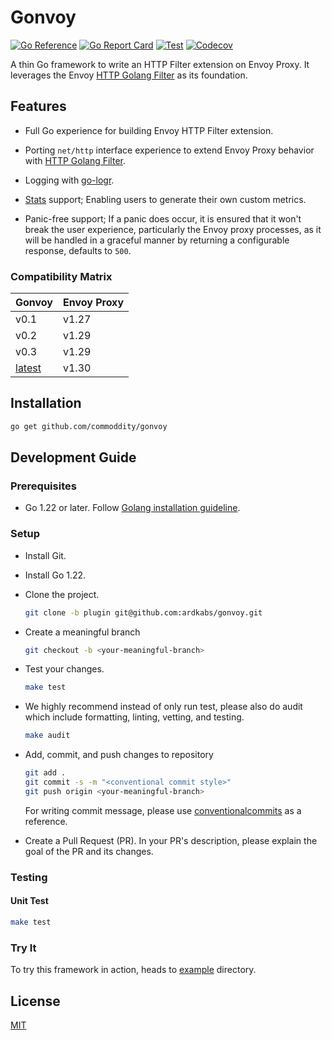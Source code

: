 # Gonvoy

[![Go Reference](https://pkg.go.dev/badge/github.com/commoddity/gonvoy.svg)](https://pkg.go.dev/github.com/commoddity/gonvoy)
[![Go Report Card](https://goreportcard.com/badge/github.com/commoddity/gonvoy)](https://goreportcard.com/report/github.com/commoddity/gonvoy)
[![Test](https://github.com/commoddity/gonvoy/actions/workflows/test.yaml/badge.svg?branch=main)](https://github.com/commoddity/gonvoy/actions/workflows/test.yaml)
[![Codecov](https://codecov.io/gh/ardikabs/gonvoy/branch/main/graph/badge.svg)](https://codecov.io/gh/ardikabs/gonvoy)

A thin Go framework to write an HTTP Filter extension on Envoy Proxy. It leverages the Envoy [HTTP Golang Filter](https://www.envoyproxy.io/docs/envoy/latest/configuration/http/http_filters/golang_filter) as its foundation.

## Features

- Full Go experience for building Envoy HTTP Filter extension.

- Porting `net/http` interface experience to extend Envoy Proxy behavior with [HTTP Golang Filter](https://www.envoyproxy.io/docs/envoy/latest/configuration/http/http_filters/golang_filter).

- Logging with [go-logr](https://github.com/go-logr/logr).

- [Stats](https://www.envoyproxy.io/docs/envoy/latest/intro/arch_overview/observability/statistics#arch-overview-statistics) support; Enabling users to generate their own custom metrics.

- Panic-free support; If a panic does occur, it is ensured that it won't break the user experience, particularly the Envoy proxy processes, as it will be handled in a graceful manner by returning a configurable response, defaults to `500`.

### Compatibility Matrix

| Gonvoy                                         | Envoy Proxy |
| ---------------------------------------------- | ----------- |
| v0.1                                           | v1.27       |
| v0.2                                           | v1.29       |
| v0.3                                           | v1.29       |
| [latest](https://github.com/commoddity/gonvoy) | v1.30       |

## Installation

```bash
go get github.com/commoddity/gonvoy
```

## Development Guide

### Prerequisites

- Go 1.22 or later. Follow [Golang installation guideline](https://golang.org/doc/install).

### Setup

- Install Git.

- Install Go 1.22.

- Clone the project.

  ```bash
  git clone -b plugin git@github.com:ardkabs/gonvoy.git
  ```

- Create a meaningful branch

  ```bash
  git checkout -b <your-meaningful-branch>
  ```

- Test your changes.

  ```bash
  make test
  ```

- We highly recommend instead of only run test, please also do audit which include formatting, linting, vetting, and testing.

  ```bash
  make audit
  ```

- Add, commit, and push changes to repository

  ```bash
  git add .
  git commit -s -m "<conventional commit style>"
  git push origin <your-meaningful-branch>
  ```

  For writing commit message, please use [conventionalcommits](https://www.conventionalcommits.org/en/v1.0.0/) as a reference.

- Create a Pull Request (PR). In your PR's description, please explain the goal of the PR and its changes.

### Testing

#### Unit Test

```bash
make test
```

### Try It

To try this framework in action, heads to [example](./example) directory.

## License

[MIT](./LICENSE)
